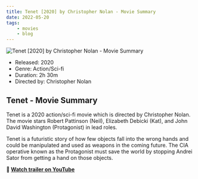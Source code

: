 ```yaml
---
title: Tenet [2020] by Christopher Nolan - Movie Summary
date: 2022-05-20
tags:
    - movies
    - blog
---
```


![Tenet [2020] by Christopher Nolan - Movie Summary](&#x2F;images&#x2F;movie-tenet.jpg)

- Released: 2020
- Genre: Action&#x2F;Sci-fi
- Duration: 2h 30m
- Directed by: Christopher Nolan

## Tenet - Movie Summary

Tenet is a 2020 action&#x2F;sci-fi movie which is directed by Christopher Nolan. The movie stars Robert Pattinson (Neil), Elizabeth Debicki (Kat), and John David Washington (Protagonist) in lead roles.

Tenet is a futuristic story of how few objects fall into the wrong hands and could be manipulated and used as weapons in the coming future. The CIA operative known as the Protagonist must save the world by stopping Andrei Sator from getting a hand on those objects.

**🎥 [Watch trailer on YouTube](https:&#x2F;&#x2F;www.youtube.com&#x2F;watch?v&#x3D;LdOM0x0XDMo)**

